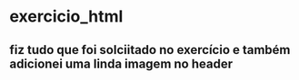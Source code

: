 # exercicio_html

## fiz tudo que foi solciitado no exercício e também adicionei uma linda imagem no header

